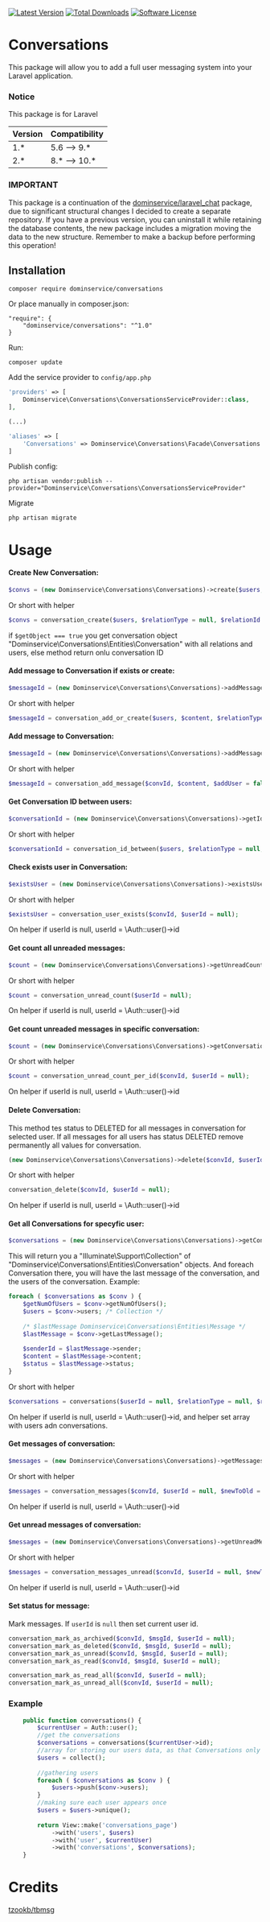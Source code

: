 [![Latest Version](https://img.shields.io/github/release/dominservice/conversations.svg?style=flat-square)](https://github.com/dominservice/conversations/releases)
[![Total Downloads](https://img.shields.io/packagist/dt/dominservice/conversations.svg?style=flat-square)](https://packagist.org/packages/dominservice/conversations)
[![Software License](https://img.shields.io/badge/license-MIT-brightgreen.svg?style=flat-square)](LICENSE)

# Conversations
This package will allow you to add a full user messaging system into your Laravel application.

### Notice
This package is for Laravel

| Version | Compatibility |
|---------|---------------|
| 1.*     | 5.6 -->  9.*  |
| 2.*     | 8.* --> 10.*  |

### IMPORTANT
This package is a continuation of the
[dominservice/laravel_chat](https://github.com/dominservice/laravel_chat) package, due to significant structural changes I decided to create a separate repository.
If you have a previous version, you can uninstall it while retaining the database contents, the new package includes a migration moving the data to the new structure.
Remember to make a backup before performing this operation!

## Installation
```
composer require dominservice/conversations
```
Or place manually in composer.json:
```
"require": {
    "dominservice/conversations": "^1.0"
}
```
Run:
```
composer update
```
Add the service provider to `config/app.php`

```php
'providers' => [
    Dominservice\Conversations\ConversationsServiceProvider::class,
],

(...)

'aliases' => [
    'Conversations' => Dominservice\Conversations\Facade\Conversations::class,
]
```
Publish config:

```
php artisan vendor:publish --provider="Dominservice\Conversations\ConversationsServiceProvider"
```
Migrate
```
php artisan migrate
```

# Usage

#### __Create New Conversation:__
```php
$convs = (new Dominservice\Conversations\Conversations)->create($users, $relationType = null, $relationId = null, $content = null, $getObject = false);
```
Or short with helper
```php
$convs = conversation_create($users, $relationType = null, $relationId = null, $content = null, $getObject = false);
```
if ``` $getObject === true ``` you get conversation object "Dominservice\Conversations\Entities\Conversation" with all relations and users, else method return onlu conversation ID
#### __Add message to Conversation if exists or create:__
```php
$messageId = (new Dominservice\Conversations\Conversations)->addMessageOrCreateConversation($users, $content, $relationType = null, $relationId = null);
```
Or short with helper
```php
$messageId = conversation_add_or_create($users, $content, $relationType = null, $relationId = null);
```
#### __Add message to Conversation:__
```php
$messageId = (new Dominservice\Conversations\Conversations)->addMessage($convId, $content, $addUser = false);
```
Or short with helper
```php
$messageId = conversation_add_message($convId, $content, $addUser = false);
```
#### __Get Conversation ID between users:__
```php
$conversationId = (new Dominservice\Conversations\Conversations)->getIdBetweenUsers(array $users, $relationType = null, $relationId = null);
```
Or short with helper
```php
$conversationId = conversation_id_between($users, $relationType = null, $relationId = null);
```
#### __Check exists user in Conversation:__
```php
$existsUser = (new Dominservice\Conversations\Conversations)->existsUser($convId, $userId);
```
Or short with helper
```php
$existsUser = conversation_user_exists($convId, $userId = null);
```
On helper if userId is null, userId = \Auth::user()->id
#### __Get count all unreaded messages:__
```php
$count = (new Dominservice\Conversations\Conversations)->getUnreadCount($userId);
```
Or short with helper
```php
$count = conversation_unread_count($userId = null);
```
On helper if userId is null, userId = \Auth::user()->id
#### __Get count unreaded messages in specific conversation:__
```php
$count = (new Dominservice\Conversations\Conversations)->getConversationUnreadCount($convId, $userId);
```
Or short with helper
```php
$count = conversation_unread_count_per_id($convId, $userId = null);
```
On helper if userId is null, userId = \Auth::user()->id
#### __Delete Conversation:__
This method tes status to DELETED for all messages in conversation for selected user.
If all messages for all users has status DELETED remove permanently all values for conversation.
```php
(new Dominservice\Conversations\Conversations)->delete($convId, $userId);
```
Or short with helper
```php
conversation_delete($convId, $userId = null);
```
On helper if userId is null, userId = \Auth::user()->id

#### __Get all Conversations for specyfic user:__
```php
$conversations = (new Dominservice\Conversations\Conversations)->getConversations($userId, $relationType = null, $relationId = null);
```
This will return you a "Illuminate\Support\Collection" of "Dominservice\Conversations\Entities\Conversation" objects.
And foreach Conversation there, you will have the last message of the conversation, and the users of the conversation.
Example:
```php
foreach ( $conversations as $conv ) {
    $getNumOfUsers = $conv->getNumOfUsers();
    $users = $conv->users; /* Collection */
            
    /* $lastMessage Dominservice\Conversations\Entities\Message */
    $lastMessage = $conv->getLastMessage();
            
    $senderId = $lastMessage->sender;
    $content = $lastMessage->content;
    $status = $lastMessage->status;
}
```
Or short with helper
```php
$conversations = conversations($userId = null, $relationType = null, $relationId = null, $withUsersList = true);
```
On helper if userId is null, userId = \Auth::user()->id, and helper set array  with users adn conversations.
#### __Get messages of conversation:__

```php
$messages = (new Dominservice\Conversations\Conversations)->getMessages($convId, $userId, $newToOld = true, $limit = null, $start = null);
```
Or short with helper
```php
$messages = conversation_messages($convId, $userId = null, $newToOld = true, $limit = null, $start = null);
```
On helper if userId is null, userId = \Auth::user()->id
#### __Get unread messages of conversation:__

```php
$messages = (new Dominservice\Conversations\Conversations)->getUnreadMessages($convId, $userId, $newToOld = true, $limit = null, $start = null);
```
Or short with helper
```php
$messages = conversation_messages_unread($convId, $userId = null, $newToOld = true, $limit = null, $start = null);
```
On helper if userId is null, userId = \Auth::user()->id
#### Set status for message:
Mark messages. If `userId` is `null` then set current user id.
```php
conversation_mark_as_archived($convId, $msgId, $userId = null);
conversation_mark_as_deleted($convId, $msgId, $userId = null);
conversation_mark_as_unread($convId, $msgId, $userId = null);
conversation_mark_as_read($convId, $msgId, $userId = null);

conversation_mark_as_read_all($convId, $userId = null);
conversation_mark_as_unread_all($convId, $userId = null);
```
### Example
```php
    public function conversations() {
        $currentUser = Auth::user();
        //get the conversations
        $conversations = conversations($currentUser->id);
        //array for storing our users data, as that Conversations only provides user id's
        $users = collect();
        
        //gathering users
        foreach ( $conversations as $conv ) {
            $users->push($conv->users);
        }
        //making sure each user appears once
        $users = $users->unique();
        
        return View::make('conversations_page')
            ->with('users', $users)
            ->with('user', $currentUser)
            ->with('conversations', $conversations);
    }
```
# Credits
[tzookb/tbmsg](https://github.com/tzookb/tbmsg)
